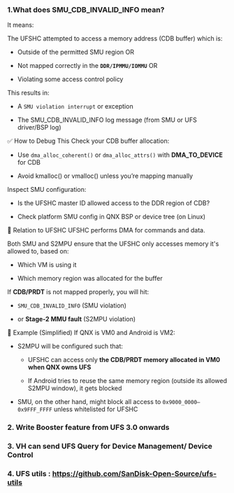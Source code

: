 ### 1.What does SMU_CDB_INVALID_INFO mean?
It means:

 The UFSHC attempted to access a memory address (CDB buffer) which is:

- Outside of the permitted SMU region OR

- Not mapped correctly in the **`DDR/IPMMU/IOMMU`** OR

- Violating some access control policy

This results in:

- A `SMU violation interrupt` or exception

- The SMU_CDB_INVALID_INFO log message (from SMU or UFS driver/BSP log)




✅ How to Debug This
Check your CDB buffer allocation:

- Use `dma_alloc_coherent()` or `dma_alloc_attrs()` with **DMA_TO_DEVICE** for CDB

- Avoid kmalloc() or vmalloc() unless you’re mapping manually

Inspect SMU configuration:

- Is the UFSHC master ID allowed access to the DDR region of CDB?

- Check platform SMU config in QNX BSP or device tree (on Linux)

🔄 Relation to UFSHC
UFSHC performs DMA for commands and data.

Both SMU and S2MPU ensure that the UFSHC only accesses memory it's allowed to, based on:

- Which VM is using it

- Which memory region was allocated for the buffer

If **CDB/PRDT** is not mapped properly, you will hit:

- `SMU_CDB_INVALID_INFO` (SMU violation)

- or **Stage-2 MMU fault** (S2MPU violation)

🧪 Example (Simplified)
If QNX is VM0 and Android is VM2:

- S2MPU will be configured such that:

    - UFSHC can access only **the CDB/PRDT memory allocated in VM0 when QNX owns UFS**

    - If Android tries to reuse the same memory region (outside its allowed S2MPU window), it gets blocked

- SMU, on the other hand, might block all access to `0x9000_0000–0x9FFF_FFFF` unless whitelisted for UFSHC


### 2. Write Booster feature from UFS 3.0 onwards

### 3. VH can send UFS Query for Device Management/ Device Control

### 4. UFS utils : https://github.com/SanDisk-Open-Source/ufs-utils
